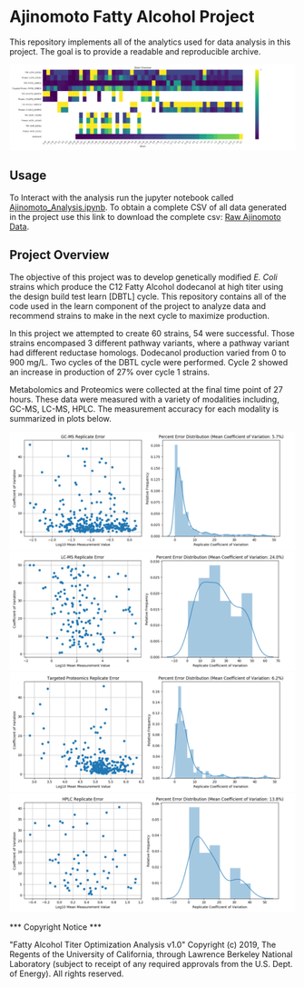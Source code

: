 # Ajinomoto Fatty Alcohol Project

This repository implements all of the analytics used for data analysis in this project.  The goal is to provide a readable and reproducible archive. 

![alt text](figures/strain_heatmap.png "Overview of Strains Created in the Project")

## Usage

To Interact with the analysis run the jupyter notebook called [Ajinomoto_Analysis.ipynb](Ajinomoto_Analysis.ipynb). To obtain a complete CSV of all data generated in the project use this link to download the complete csv: [Raw Ajinomoto Data](data/EDD_Ajinomoto_Data.csv).



## Project Overview

The objective of this project was to develop genetically modified *E. Coli* strains which produce the C12 Fatty Alcohol dodecanol at high titer using the design build test learn [DBTL] cycle. This repository contains all of the code used in the learn component of the project to analyze data and recommend strains to make in the next cycle to maximize production. 

In this project we attempted to create 60 strains, 54 were successful.  Those strains encompased 3 different pathway variants, where a pathway variant had different reductase homologs. Dodecanol production varied from 0 to 900 mg/L. Two cycles of the DBTL cycle were performed.  Cycle 2 showed an increase in production of 27% over cycle 1 strains. 

Metabolomics and Proteomics were collected at the final time point of 27 hours. These data were measured with a variety of modalities including, GC-MS, LC-MS, HPLC. The measurement accuracy for each modality is summarized in plots below.

![alt text](figures/GC-MS_error.png)
![](figures/LC-MS_error.png)
![](figures/Targeted_Proteomics_error.png)
![](figures/HPLC_error.png)

*** Copyright Notice ***

"Fatty Alcohol Titer Optimization Analysis v1.0" Copyright (c) 2019, The Regents of the University of California, through Lawrence Berkeley National Laboratory (subject to receipt of any required approvals from the U.S. Dept. of Energy).  All rights reserved.

